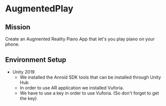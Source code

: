 # AugmentedPlay
## Mission
Create an Augmented Reality Piano App that let's you play piano on your phone.
## Environment Setup
* Unity 2019
  * We installed the Anroid SDK tools that can be installed through Unity Hub
  * In order to use AR application we installed Vuforia.
  * We have to use a key in order to use Vuforia. (So don't forget to get the key)
  
